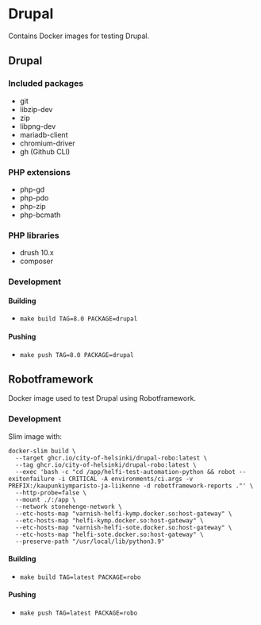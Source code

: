 # Drupal

Contains Docker images for testing Drupal.

## Drupal
### Included packages

- git
- libzip-dev
- zip
- libpng-dev
- mariadb-client
- chromium-driver
- gh (Github CLI)

### PHP extensions

- php-gd
- php-pdo
- php-zip
- php-bcmath

### PHP libraries

- drush 10.x
- composer

### Development

#### Building

- `make build TAG=8.0 PACKAGE=drupal`

#### Pushing

- `make push TAG=8.0 PACKAGE=drupal`

## Robotframework

Docker image used to test Drupal using Robotframework.

### Development

Slim image with:
```
docker-slim build \
  --target ghcr.io/city-of-helsinki/drupal-robo:latest \
  --tag ghcr.io/city-of-helsinki/drupal-robo:latest \
  --exec 'bash -c "cd /app/helfi-test-automation-python && robot --exitonfailure -i CRITICAL -A environments/ci.args -v PREFIX:/kaupunkiymparisto-ja-liikenne -d robotframework-reports ."' \
  --http-probe=false \
  --mount ./:/app \
  --network stonehenge-network \
  --etc-hosts-map "varnish-helfi-kymp.docker.so:host-gateway" \
  --etc-hosts-map "helfi-kymp.docker.so:host-gateway" \
  --etc-hosts-map "varnish-helfi-sote.docker.so:host-gateway" \
  --etc-hosts-map "helfi-sote.docker.so:host-gateway" \
  --preserve-path "/usr/local/lib/python3.9"
```
#### Building

- `make build TAG=latest PACKAGE=robo`

#### Pushing

- `make push TAG=latest PACKAGE=robo`

